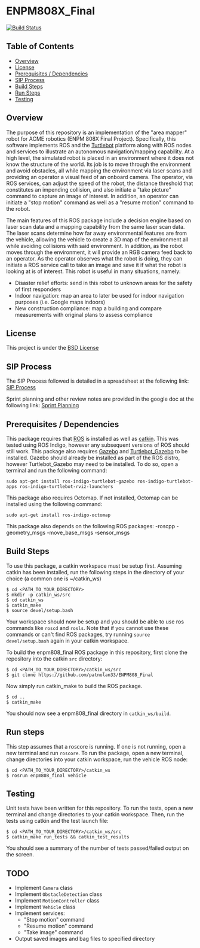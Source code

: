# ENPM808X_Final
[![Build Status](https://travis-ci.org/patnolan33/ENPM808_Final.svg?branch=master)](https://travis-ci.org/patnolan33/ENPM808_Final)

## Table of Contents
- [Overview](#overview)
- [License](#license)
- [Prerequisites / Dependencies](#prerequisites-dependencies)
- [SIP Process](#sip_process)
- [Build Steps](#build-steps)
- [Run Steps](#run-steps)
- [Testing](#testing)

## <a name="overview"></a> Overview
The purpose of this repository is an implementation of the "area mapper" robot for ACME robotics (ENPM 808X Final Project). Specifically, this software implements ROS and the [Turtlebot](https://wiki.ros.org/Robots/TurtleBot) platform along with ROS nodes and services to illustrate an autonomous navigation/mapping capability. At a high level, the simulated robot is placed in an environment where it does not know the structure of the world. Its job is to move through the environment and avoid obstacles, all while mapping the environment via laser scans and providing an operator a visual feed of an onboard camera. The operator, via ROS services, can adjust the speed of the robot, the distance threshold that constitutes an impending collision, and also initiate a "take picture" command to capture an image of interest. In addition, an operator can initiate a "stop motion" command as well as a "resume motion" command to the robot. 

The main features of this ROS package include a decision engine based on laser scan data and a mapping capability from the same laser scan data. The laser scans determine how far away environmental features are from the vehicle, allowing the vehicle to create a 3D map of the environment all while avoiding collisions with said environment. In addition, as the robot moves through the environment, it will provide an RGB camera feed back to an operator. As the operator observes what the robot is doing, they can initiate a ROS service call to take an image and save it if what the robot is looking at is of interest. This robot is useful in many situations, namely:
- Disaster relief efforts: send in this robot to unknown areas for the safety of first responders
- Indoor navigation: map an area to later be used for indoor navigation purposes (i.e. Google maps indoors)
- New construction compliance: map a building and compare measurements with original plans to assess compliance

## <a name="license"></a> License
This project is under the [BSD License](./LICENSE)

## <a name="sip_process"></a> SIP Process
The SIP Process followed is detailed in a spreadsheet at the following link:
[SIP Process](https://docs.google.com/spreadsheets/d/1oXFDLQsNwkKpbx6czQWAZedOgvgVFRhxESJdv_tiWR0/edit?usp=sharing)

Sprint planning and other review notes are provided in the google doc at the following link:
[Sprint Planning](https://docs.google.com/document/d/1SpJCYgMqnaWGYB6uBX_Ns0fMZDnbV28vtPiZLobzIR4/edit?usp=sharing)

## <a name="prerequisites-dependencies"></a> Prerequisites / Dependencies
This package requires that [ROS](http://wiki.ros.org/indigo/Installation) is installed as well as [catkin](http://wiki.ros.org/catkin?distro=indigo#Installing_catkin). This was tested using ROS Indigo, however any subsequent versions of ROS should still work. This package also requires [Gazebo](http://gazebosim.org/) and [Turtlebot_Gazebo](http://wiki.ros.org/turtlebot_gazebo) to be installed. Gazebo should already be installed as part of the ROS distro, however Turtlebot_Gazebo may need to be installed. To do so, open a terminal and run the following command:
```
sudo apt-get install ros-indigo-turtlebot-gazebo ros-indigo-turtlebot-apps ros-indigo-turtlebot-rviz-launchers
```
This package also requires Octomap. If not installed, Octomap can be installed using the following command:
```
sudo apt-get install ros-indigo-octomap
```

This package also depends on the following ROS packages:
-roscpp
-geometry_msgs
-move_base_msgs
-sensor_msgs

## <a name="build-steps"></a> Build Steps
To use this package, a catkin workspace must be setup first. Assuming catkin has been installed, run the following steps in the directory of your choice (a common one is ~/catkin_ws)
```
$ cd <PATH_TO_YOUR_DIRECTORY>
$ mkdir -p catkin_ws/src
$ cd catkin_ws
$ catkin_make
$ source devel/setup.bash
```
Your workspace should now be setup and you should be able to use ros commands like `roscd` and `rosls`. Note that if you cannot use these commands or can't find ROS packages, try running `source devel/setup.bash` again in your catkin workspace.

To build the enpm808_final ROS package in this repository, first clone the repository into the catkin `src` directory:
```
$ cd <PATH_TO_YOUR_DIRECTORY>/catkin_ws/src
$ git clone https://github.com/patnolan33/ENPM808_Final
```
Now simply run catkin_make to build the ROS package.
```
$ cd ..
$ catkin_make
```
You should now see a enpm808_final directory in `catkin_ws/build`. 

## <a name="run-steps"></a> Run steps
This step assumes that a roscore is running. If one is not running, open a new terminal and run `roscore`. To run the package, open a new terminal, change directories into your catkin workspace, run the vehicle ROS node:
```
$ cd <PATH_TO_YOUR_DIRECTORY>/catkin_ws
$ rosrun enpm808_final vehicle
```

## <a name="testing"></a> Testing
Unit tests have been written for this repository. To run the tests, open a new terminal and change directories to your catkin workspace. Then, run the tests using catkin and the test launch file:
```
$ cd <PATH_TO_YOUR_DIRECTORY>/catkin_ws/src
$ catkin_make run_tests && catkin_test_results
```
You should see a summary of the number of tests passed/failed output on the screen. 

## <a name="todo"></a> TODO
- Implement `Camera` class
- Implement `ObstacleDetection` class
- Implement `MotionController` class
- Implement `Vehicle` class
- Implement services:
  - "Stop motion" command
  - "Resume motion" command
  - "Take image" command
- Output saved images and bag files to specified directory
